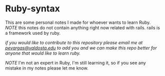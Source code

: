 # Ruby-syntax
This are some personal notes I made for whoever wants to learn Ruby. *NOTE* this notes do not contain anything right now related with rails. rails is a framework used by ruby.

*if you would like to contribute to this repository please email me at pevargas@valdosta.edu to add you and we can make this repo better for anyone that would like to learn ruby.*

*NOTE* I'm not an expert in Ruby, I'm still learning it, so if you see any mistake in my notes please let me know.
